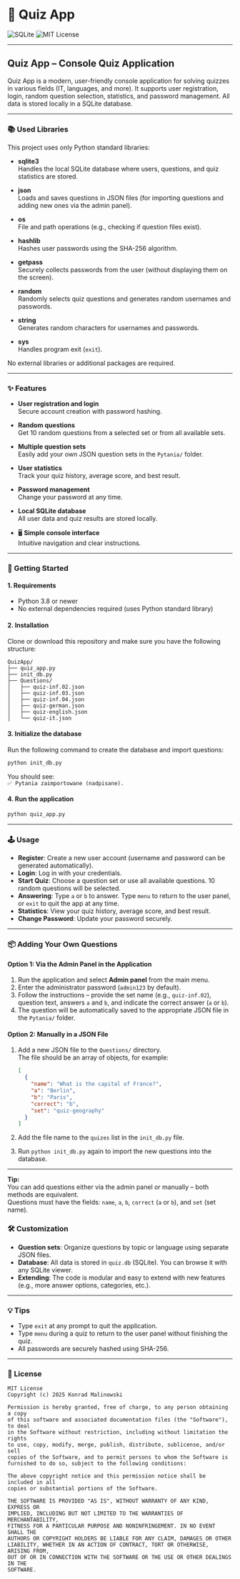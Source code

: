 # 📝 Quiz App

![SQLite](https://img.shields.io/badge/SQLite-quiz--db-lightgrey?logo=sqlite)
![MIT License](https://img.shields.io/badge/license-MIT-green)

---

## Quiz App – Console Quiz Application

Quiz App is a modern, user-friendly console application for solving quizzes in various fields (IT, languages, and more). It supports user registration, login, random question selection, statistics, and password management. All data is stored locally in a SQLite database.

---

### 📚 Used Libraries

This project uses only Python standard libraries:

- **sqlite3**  
  Handles the local SQLite database where users, questions, and quiz statistics are stored.

- **json**  
  Loads and saves questions in JSON files (for importing questions and adding new ones via the admin panel).

- **os**  
  File and path operations (e.g., checking if question files exist).

- **hashlib**  
  Hashes user passwords using the SHA-256 algorithm.

- **getpass**  
  Securely collects passwords from the user (without displaying them on the screen).

- **random**  
  Randomly selects quiz questions and generates random usernames and passwords.

- **string**  
  Generates random characters for usernames and passwords.

- **sys**  
  Handles program exit (`exit`).

No external libraries or additional packages are required.

---

### ✨ Features

-  **User registration and login**  
  Secure account creation with password hashing.

-  **Random questions**  
  Get 10 random questions from a selected set or from all available sets.

-  **Multiple question sets**  
  Easily add your own JSON question sets in the `Pytania/` folder.

-  **User statistics**  
  Track your quiz history, average score, and best result.

-  **Password management**  
  Change your password at any time.

-  **Local SQLite database**  
  All user data and quiz results are stored locally.

- 🖥 **Simple console interface**  
  Intuitive navigation and clear instructions.

---

### 🚀 Getting Started

#### 1. Requirements

- Python 3.8 or newer
- No external dependencies required (uses Python standard library)

#### 2. Installation

Clone or download this repository and make sure you have the following structure:

```
QuizApp/
├── quiz_app.py
├── init_db.py
├── Questions/
│   ├── quiz-inf.02.json
│   ├── quiz-inf.03.json
│   ├── quiz-inf.04.json
│   ├── quiz-german.json
│   ├── quiz-english.json
│   └── quiz-it.json
```

#### 3. Initialize the database

Run the following command to create the database and import questions:

```bash
python init_db.py
```

You should see:  
`✅ Pytania zaimportowane (nadpisane).`

#### 4. Run the application

```bash
python quiz_app.py
```

---

### 🕹️ Usage

- **Register**: Create a new user account (username and password can be generated automatically).
- **Login**: Log in with your credentials.
- **Start Quiz**: Choose a question set or use all available questions. 10 random questions will be selected.
- **Answering**: Type `a` or `b` to answer. Type `menu` to return to the user panel, or `exit` to quit the app at any time.
- **Statistics**: View your quiz history, average score, and best result.
- **Change Password**: Update your password securely.

---

### 📦 Adding Your Own Questions

#### Option 1: Via the Admin Panel in the Application

1. Run the application and select **Admin panel** from the main menu.
2. Enter the administrator password (`admin123` by default).
3. Follow the instructions – provide the set name (e.g., `quiz-inf.02`), question text, answers `a` and `b`, and indicate the correct answer (`a` or `b`).
4. The question will be automatically saved to the appropriate JSON file in the `Pytania/` folder.

#### Option 2: Manually in a JSON File

1. Add a new JSON file to the `Questions/` directory.  
   The file should be an array of objects, for example:

   ```json
   [
     {
       "name": "What is the capital of France?",
       "a": "Berlin",
       "b": "Paris",
       "correct": "b",
       "set": "quiz-geography"
     }
   ]
   ```

2. Add the file name to the `quizes` list in the `init_db.py` file.
3. Run `python init_db.py` again to import the new questions into the database.

---

**Tip:**  
You can add questions either via the admin panel or manually – both methods are equivalent.  
Questions must have the fields: `name`, `a`, `b`, `correct` (`a` or `b`), and `set` (set name).

### 🛠️ Customization

- **Question sets**: Organize questions by topic or language using separate JSON files.
- **Database**: All data is stored in `quiz.db` (SQLite). You can browse it with any SQLite viewer.
- **Extending**: The code is modular and easy to extend with new features (e.g., more answer options, categories, etc.).

---

### 💡 Tips

- Type `exit` at any prompt to quit the application.
- Type `menu` during a quiz to return to the user panel without finishing the quiz.
- All passwords are securely hashed using SHA-256.

---

### 📄 License

```
MIT License
Copyright (c) 2025 Konrad Malinowski

Permission is hereby granted, free of charge, to any person obtaining a copy
of this software and associated documentation files (the "Software"), to deal
in the Software without restriction, including without limitation the rights
to use, copy, modify, merge, publish, distribute, sublicense, and/or sell
copies of the Software, and to permit persons to whom the Software is
furnished to do so, subject to the following conditions:

The above copyright notice and this permission notice shall be included in all
copies or substantial portions of the Software.

THE SOFTWARE IS PROVIDED "AS IS", WITHOUT WARRANTY OF ANY KIND, EXPRESS OR
IMPLIED, INCLUDING BUT NOT LIMITED TO THE WARRANTIES OF MERCHANTABILITY,
FITNESS FOR A PARTICULAR PURPOSE AND NONINFRINGEMENT. IN NO EVENT SHALL THE
AUTHORS OR COPYRIGHT HOLDERS BE LIABLE FOR ANY CLAIM, DAMAGES OR OTHER
LIABILITY, WHETHER IN AN ACTION OF CONTRACT, TORT OR OTHERWISE, ARISING FROM,
OUT OF OR IN CONNECTION WITH THE SOFTWARE OR THE USE OR OTHER DEALINGS IN THE
SOFTWARE.
```
